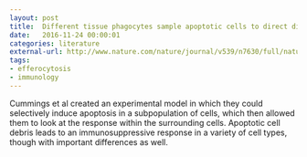 ```yaml
---
layout: post
title:  Different tissue phagocytes sample apoptotic cells to direct distinct homeostasis programs
date:   2016-11-24 00:00:01
categories: literature
external-url: http://www.nature.com/nature/journal/v539/n7630/full/nature20138.html
tags:
- efferocytosis
- immunology
---
```


Cummings et al created an experimental model in which they could selectively induce apoptosis in a subpopulation of cells, which then allowed them to look at the response within the surrounding cells. Apoptotic cell debris leads to an immunosuppressive response in a variety of cell types, though with important differences as well.
